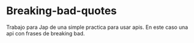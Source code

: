 # Breaking-bad-quotes
Trabajo para Jap de una simple practica para usar apis. En este caso una api con frases de breaking bad.
